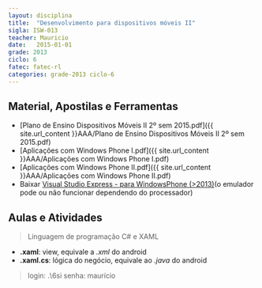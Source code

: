 ```yaml
---
layout: disciplina
title:  "Desenvolvimento para dispositivos móveis II"
sigla: ISW-013
teacher: Mauricio
date:   2015-01-01
grade: 2013
ciclo: 6
fatec: fatec-rl
categories: grade-2013 ciclo-6
---
```



## Material, Apostilas e Ferramentas

- [Plano de Ensino Dispositivos Móveis II 2º sem 2015.pdf]({{ site.url_content }}AAA/Plano de Ensino Dispositivos Móveis II 2º sem 2015.pdf)
- [Aplicações com Windows Phone I.pdf]({{ site.url_content }}AAA/Aplicações com Windows Phone I.pdf)
- [Aplicações com Windows Phone II.pdf]({{ site.url_content }}AAA/Aplicações com Windows Phone II.pdf)
- Baixar [Visual Studio Express - para WindowsPhone (>2013)](http://dev.windowsphone.com)(o emulador pode ou não funcionar dependendo do processador)


## Aulas e Atividades
>Linguagem de programação C# e XAML
- **.xaml**: view, equivale a *.xml* do android
- **.xaml.cs**: lógica do negócio, equivale ao *.java* do android

>login: .\6si
>senha: maurício

